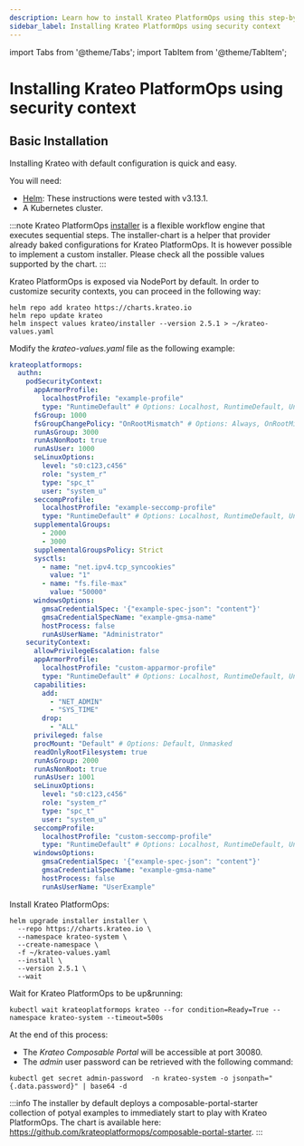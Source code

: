 ```yaml
---
description: Learn how to install Krateo PlatformOps using this step-by-step guide
sidebar_label: Installing Krateo PlatformOps using security context
---
```


import Tabs from '@theme/Tabs';
import TabItem from '@theme/TabItem';

# Installing Krateo PlatformOps using security context

## Basic Installation

Installing Krateo with default configuration is quick and easy.

You will need:

* [Helm](https://helm.sh/docs/): These instructions were tested with v3.13.1.
* A Kubernetes cluster.

:::note
Krateo PlatformOps [installer](https://github.com/krateoplatformops/installer-chart) is a flexible workflow engine that executes sequential steps. The installer-chart is a helper that provider already baked configurations for Krateo PlatformOps. It is however possible to implement a custom installer. Please check all the possible values supported by the chart.
:::

<Tabs groupId="kubernetes-version">
<TabItem value="securitycontext" label="securitycontext">

Krateo PlatformOps is exposed via NodePort by default. In order to customize security contexts, you can proceed in the following way:

```shell
helm repo add krateo https://charts.krateo.io
helm repo update krateo
helm inspect values krateo/installer --version 2.5.1 > ~/krateo-values.yaml
```

Modify the *krateo-values.yaml* file as the following example:

```yaml
krateoplatformops:
  authn:
    podSecurityContext:
      appArmorProfile:
        localhostProfile: "example-profile"
        type: "RuntimeDefault" # Options: Localhost, RuntimeDefault, Unconfined
      fsGroup: 1000
      fsGroupChangePolicy: "OnRootMismatch" # Options: Always, OnRootMismatch
      runAsGroup: 3000
      runAsNonRoot: true
      runAsUser: 1000
      seLinuxOptions:
        level: "s0:c123,c456"
        role: "system_r"
        type: "spc_t"
        user: "system_u"
      seccompProfile:
        localhostProfile: "example-seccomp-profile"
        type: "RuntimeDefault" # Options: Localhost, RuntimeDefault, Unconfined
      supplementalGroups:
        - 2000
        - 3000
      supplementalGroupsPolicy: Strict
      sysctls:
        - name: "net.ipv4.tcp_syncookies"
          value: "1"
        - name: "fs.file-max"
          value: "50000"
      windowsOptions:
        gmsaCredentialSpec: '{"example-spec-json": "content"}'
        gmsaCredentialSpecName: "example-gmsa-name"
        hostProcess: false
        runAsUserName: "Administrator"
    securityContext:
      allowPrivilegeEscalation: false
      appArmorProfile:
        localhostProfile: "custom-apparmor-profile"
        type: "RuntimeDefault" # Options: Localhost, RuntimeDefault, Unconfined
      capabilities:
        add:
          - "NET_ADMIN"
          - "SYS_TIME"
        drop:
          - "ALL"
      privileged: false
      procMount: "Default" # Options: Default, Unmasked
      readOnlyRootFilesystem: true
      runAsGroup: 2000
      runAsNonRoot: true
      runAsUser: 1001
      seLinuxOptions:
        level: "s0:c123,c456"
        role: "system_r"
        type: "spc_t"
        user: "system_u"
      seccompProfile:
        localhostProfile: "custom-seccomp-profile"
        type: "RuntimeDefault" # Options: Localhost, RuntimeDefault, Unconfined
      windowsOptions:
        gmsaCredentialSpec: '{"example-spec-json": "content"}'
        gmsaCredentialSpecName: "example-gmsa-name"
        hostProcess: false
        runAsUserName: "UserExample"
```

Install Krateo PlatformOps:

```shell
helm upgrade installer installer \
  --repo https://charts.krateo.io \
  --namespace krateo-system \
  --create-namespace \
  -f ~/krateo-values.yaml
  --install \
  --version 2.5.1 \
  --wait
```

Wait for Krateo PlatformOps to be up&running:
```shell
kubectl wait krateoplatformops krateo --for condition=Ready=True --namespace krateo-system --timeout=500s
```

At the end of this process:

* The *Krateo Composable Portal* will be accessible at port 30080.
* The *admin* user password can be retrieved with the following command:
```shell
kubectl get secret admin-password  -n krateo-system -o jsonpath="{.data.password}" | base64 -d
```

</TabItem>
</Tabs>

:::info
The installer by default deploys a composable-portal-starter collection of potyal examples to immediately start to play with Krateo PlatformOps. The chart is available here: https://github.com/krateoplatformops/composable-portal-starter.
:::

